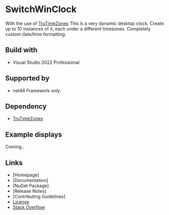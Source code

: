 # SwitchWinClock

With the use of [TruTimeZones](https://github.com/gavin1970/TruTimeZones) This is a very dynamic desktop clock.  Create up to 10 instances of it, each under a different timezones.  Completely custom date/time formatting.

## Build with
- Visual Studio 2022 Professional

## Supported by
- net48 Framework only.

## Dependency
- [TruTimeZones](https://github.com/gavin1970/TruTimeZones)

## Example displays
Coming.. 

## Links

- [Homepage]<!--(http://www.chizl.com/TruTimeZones)-->
- [Documentation]<!--(http://www.chizl.com/TruTimeZones/help)-->
- [NuGet Package]<!--(https://www.nuget.org/packages/TruTimeZones)-->
- [Release Notes]<!--(https://github.com/gavin1970/TruTimeZones/releases)-->
- [Contributing Guidelines]<!--(https://github.com/gavin1970/TruTimeZones/blob/master/CONTRIBUTING.md)-->
- [License](https://github.com/gavin1970/TruTimeZones/blob/master/LICENSE.md)
- [Stack Overflow](https://stackoverflow.com/questions/tagged/TruTimeZones)
